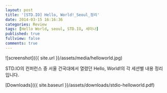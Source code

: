 ```yaml
---
layout: post
title: '[STD.IO] Hello, World!_Seoul_정리'
date: 2014-03-15 16:16:36
categories: Review
tags: [Hello World, seoul, STD.IO, 세미나]
published: true
fullview: false
comments: true
---
```


![screenshot]({{ site.url }}/assets/media/helloworld.jpg)

STD.IO의 컨퍼런스 중 서울 건국대에서 열렸던 Hello, World!의 각 세션별 내용 정리입니다.

[Downloads]({{ site.baseurl }}/assets/downloads/stdio-helloworld.pdf)
